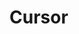 <script setup>
import CdxDocsTokensTable from '../../src/components/tokens/TokensTable.vue';
import tokens from '@wikimedia/codex-design-tokens/index.json';
</script>

# Cursor

<cdx-docs-tokens-table
	:tokens="tokens.cursor"
	token-demo="CdxDocsTokenDemo"
	token-category="cursor"
	css-property="cursor"
/>
